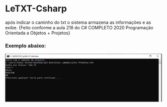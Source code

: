 # LeTXT-Csharp
após indicar o caminho do txt o sistema armazena as informações e as exibe. {Feito conforme a aula 218 do C# COMPLETO 2020 Programação Orientada a Objetos + Projetos}


### Exemplo abaixo:

![Exemplo abaixo](https://github.com/pablosdlima/LeTXT-Csharp/blob/master/img.PNG)
